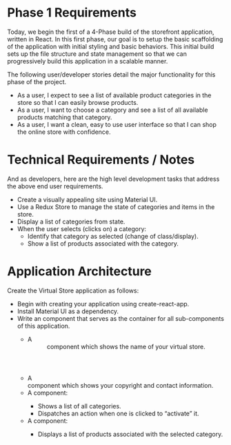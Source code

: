 # Phase 1 Requirements

Today, we begin the first of a 4-Phase build of the storefront application, written in React. In this first phase, our goal is to setup the basic scaffolding of the application with initial styling and basic behaviors. This initial build sets up the file structure and state management so that we can progressively build this application in a scalable manner.

The following user/developer stories detail the major functionality for this phase of the project.

- As a user, I expect to see a list of available product categories in the store so that I can easily browse products.
- As a user, I want to choose a category and see a list of all available products matching that category.
- As a user, I want a clean, easy to use user interface so that I can shop the online store with confidence.

# Technical Requirements / Notes

And as developers, here are the high level development tasks that address the above end user requirements.

- Create a visually appealing site using Material UI.
- Use a Redux Store to manage the state of categories and items in the store.
- Display a list of categories from state.
- When the user selects (clicks on) a category:
  - Identify that category as selected (change of class/display).
  - Show a list of products associated with the category.

# Application Architecture

Create the Virtual Store application as follows:

- Begin with creating your application using create-react-app.
- Install Material UI as a dependency.
- Write an <App /> component that serves as the container for all sub-components of this application.
  - A <Header /> component which shows the name of your virtual store.
  - A <Footer /> component which shows your copyright and contact information.
  - A <Categories /> component:
    - Shows a list of all categories.
    - Dispatches an action when one is clicked to “activate” it.
  - A <Products /> component:
    - Displays a list of products associated with the selected category.
